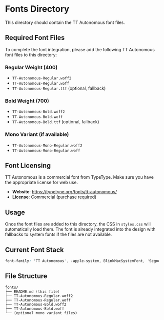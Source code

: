 # Fonts Directory

This directory should contain the TT Autonomous font files.

## Required Font Files

To complete the font integration, please add the following TT Autonomous font files to this directory:

### Regular Weight (400)
- `TT-Autonomous-Regular.woff2`
- `TT-Autonomous-Regular.woff`
- `TT-Autonomous-Regular.ttf` (optional, fallback)

### Bold Weight (700)
- `TT-Autonomous-Bold.woff2` 
- `TT-Autonomous-Bold.woff`
- `TT-Autonomous-Bold.ttf` (optional, fallback)

### Mono Variant (if available)
- `TT-Autonomous-Mono-Regular.woff2`
- `TT-Autonomous-Mono-Regular.woff`

## Font Licensing

TT Autonomous is a commercial font from TypeType. Make sure you have the appropriate license for web use.

- **Website**: https://typetype.org/fonts/tt-autonomous/
- **License**: Commercial (purchase required)

## Usage

Once the font files are added to this directory, the CSS in `styles.css` will automatically load them. The font is already integrated into the design with fallbacks to system fonts if the files are not available.

## Current Font Stack

```css
font-family: 'TT Autonomous', -apple-system, BlinkMacSystemFont, 'Segoe UI', Roboto, sans-serif;
```

## File Structure
```
fonts/
├── README.md (this file)
├── TT-Autonomous-Regular.woff2
├── TT-Autonomous-Regular.woff
├── TT-Autonomous-Bold.woff2
├── TT-Autonomous-Bold.woff
└── (optional mono variant files)
```
